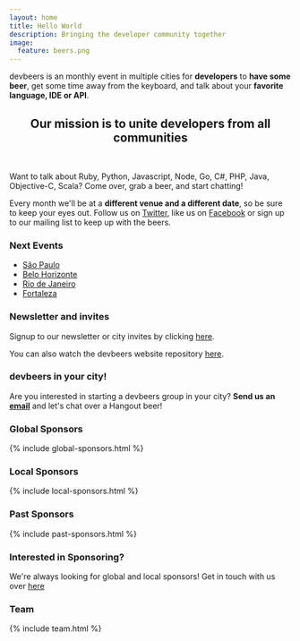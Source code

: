 ```yaml
---
layout: home
title: Hello World
description: Bringing the developer community together
image:
  feature: beers.png
---
```


devbeers is an monthly event in multiple cities for __developers__ to __have some beer__, get some time away from the keyboard, and talk about your __favorite language, IDE or API__. 

<div style="text-align:center;">
<h2>Our mission is to unite developers from all communities</h2>
</div>

<br>

Want to talk about Ruby, Python, Javascript, Node, Go, C#, PHP, Java, Objective-C, Scala? Come over, grab a beer, and start chatting!

Every month we'll be at a __different venue and a different date__, so be sure to keep your eyes out. Follow us on <a href="https://twitter.com/devbeers" target="_blank">Twitter</a>, like us on <a href="https://www.facebook.com/devbeers" target="_blank">Facebook</a> or sign up to our mailing list to keep up with the beers.

### Next Events
* <a href="cities/saopaulo.html">São Paulo</a>
* <a href="cities/belohorizonte.html">Belo Horizonte</a>
* <a href="cities/riodejaneiro.html">Rio de Janeiro</a>
* <a href="cities/fortaleza.html">Fortaleza</a>

### Newsletter and invites

Signup to our newsletter or city invites by clicking <a href="https://devbeers.typeform.com/to/VtZouF" target="_blank">here</a>.

You can also watch the devbeers website repository <a href="https://github.com/devbeers/devbeers.github.io" target="_blank">here</a>.

### devbeers in your city!

Are you interested in starting a devbeers group in your city? __Send us an [email](mailto:contact@devbeers.io)__ and let's chat over a Hangout beer!

### Global Sponsors
{% include global-sponsors.html %}

### Local Sponsors
{% include local-sponsors.html %}

### Past Sponsors
{% include past-sponsors.html %}

### Interested in Sponsoring?

We're always looking for global and local sponsors! Get in touch with us over [here](mailto:contact@devbeers.io)

### Team

{% include team.html %}